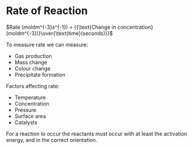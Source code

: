 # Rate of Reaction

$Rate (moldm^{-3}s^{-1}) = {{\text{Change in concentration} (moldm^{-3})}\over{\text{time}(seconds)}}$

To measure rate we can measure:

- Gas production
- Mass change
- Colour change
- Precipitate formation

Factors affecting rate:

- Temperature
- Concentration
- Pressure
- Surface area
- Catalysts

For a reaction to occur the reactants must occur with at least the activation energy,
and in the correct orientation.